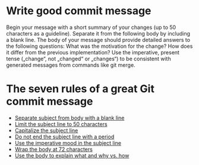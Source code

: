 # Write good commit message

Begin your message with a short summary of your changes (up to 50 characters as a guideline). Separate it from the
following body by including a blank line. The body of your message should provide detailed answers to the following
questions: What was the motivation for the change? How does it differ from the previous implementation? Use the
imperative, present tense („change“, not „changed“ or „changes“) to be consistent with generated messages from commands
like git merge.


# The seven rules of a great Git commit message

 - [Separate subject from body with a blank line](https://chris.beams.io/posts/git-commit/#separate)
 - [Limit the subject line to 50 characters](https://chris.beams.io/posts/git-commit/#limit-50)
 - [Capitalize the subject line](https://chris.beams.io/posts/git-commit/#capitalize)
 - [Do not end the subject line with a period](https://chris.beams.io/posts/git-commit/#end)
 - [Use the imperative mood in the subject line](https://chris.beams.io/posts/git-commit/#imperative)
 - [Wrap the body at 72 characters](https://chris.beams.io/posts/git-commit/#wrap-72)
 - [Use the body to explain what and why vs. how](https://chris.beams.io/posts/git-commit/#why-not-how)